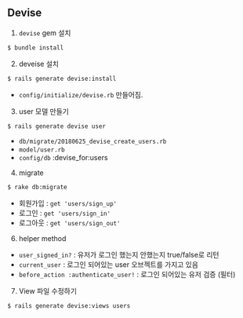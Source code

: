 ## Devise

1. `devise` gem 설치
```bash
$ bundle install
```
2. deveise 설치
```bash
$ rails generate devise:install
```
- `config/initialize/devise.rb` 만들어짐.
3. user 모델 만들기
```bash
$ rails generate devise user
```

- `db/migrate/20180625_devise_create_users.rb`
- `model/user.rb`
- `config/db` :devise_for:users

4. migrate
```bash
$ rake db:migrate
```

- 회원가입 : `get 'users/sign_up'`
- 로그인 : `get 'users/sign_in'`
- 로그아웃 : `get 'users/sign_out'`

6. helper method
- `user_signed_in?` : 유저가 로그인 했는지 안했는지 true/false로 리턴
- `current_user` : 로그인 되어있는 user 오브젝트를 가지고 있음
- `before_action :authenticate_user!` : 로그인 되어있는 유저 검증 (필터)

7. View 파일 수정하기
```bash
$ rails generate devise:views users
```
